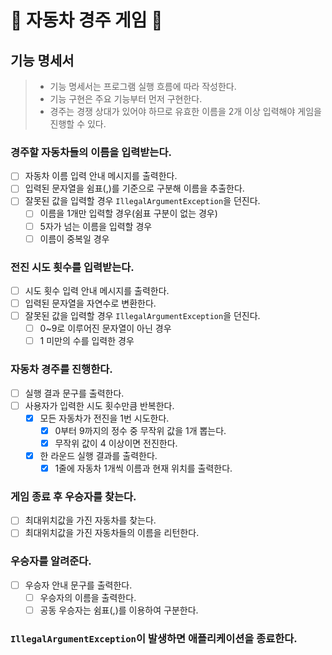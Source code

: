 # 🚗 자동차 경주 게임 🏁

## 기능 명세서

> - 기능 명세서는 프로그램 실행 흐름에 따라 작성한다.
> - 기능 구현은 주요 기능부터 먼저 구현한다.
> - 경주는 경쟁 상대가 있어야 하므로 유효한 이름을 2개 이상 입력해야 게임을 진행할 수 있다.

### 경주할 자동차들의 이름을 입력받는다.

- [ ] 자동차 이름 입력 안내 메시지를 출력한다.
- [ ] 입력된 문자열을 쉼표(,)를 기준으로 구분해 이름을 추출한다.
- [ ] 잘못된 값을 입력할 경우 `IllegalArgumentException`을 던진다.
    - [ ] 이름을 1개만 입력할 경우(쉼표 구분이 없는 경우)
    - [ ] 5자가 넘는 이름을 입력할 경우
    - [ ] 이름이 중복일 경우

### 전진 시도 횟수를 입력받는다.

- [ ] 시도 횟수 입력 안내 메시지를 출력한다.
- [ ] 입력된 문자열을 자연수로 변환한다.
- [ ] 잘못된 값을 입력할 경우 `IllegalArgumentException`을 던진다.
    - [ ] 0~9로 이루어진 문자열이 아닌 경우
    - [ ] 1 미만의 수를 입력한 경우

### 자동차 경주를 진행한다.

- [ ] 실행 결과 문구를 출력한다.
- [ ] 사용자가 입력한 시도 횟수만큼 반복한다.
    - [X] 모든 자동차가 전진을 1번 시도한다.
        - [X] 0부터 9까지의 정수 중 무작위 값을 1개 뽑는다.
        - [X] 무작위 값이 4 이상이면 전진한다.
    - [X] 한 라운드 실행 결과를 출력한다.
        - [X] 1줄에 자동차 1개씩 이름과 현재 위치를 출력한다.

### 게임 종료 후 우승자를 찾는다.

- [ ] 최대위치값을 가진 자동차를 찾는다.
- [ ] 최대위치값을 가진 자동차들의 이름을 리턴한다.

### 우승자를 알려준다.

- [ ] 우승자 안내 문구를 출력한다.
    - [ ] 우승자의 이름을 출력한다.
    - [ ] 공동 우승자는 쉼표(,)를 이용하여 구분한다.

### `IllegalArgumentException`이 발생하면 애플리케이션을 종료한다.